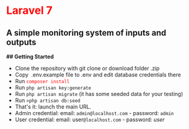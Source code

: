 <h1 style="color: red"><strong>Laravel 7</strong></h1>
<h2>A simple monitoring system of inputs and outputs</h2>
<p><strong>## Getting Started</strong></p>
<ul style="list-style-type: disc;">
<li>Clone the repository with git clone or download folder .zip</li>
<li>Copy&nbsp; .env.example file to .env and edit database credentials there</li>
<li>Run <span style="background-color: #ffffff; color: #ff0000;"><code>composer install</code></span></li>
<li>Run <code>php artisan key:generate</code></li>
<li>Run <code>php artisan migrate</code> (it has some seeded data for your testing)</li>
<li>Run <code>>php artisan db:seed</code></li>
<li>That's it: launch the main URL.</li>
<li>Admin credential: email: <code>admin@localhost.com</code> - password: <code>admin</code></li>
<li>User credential: email: user<code>@localhost.com</code> - password: <em>user</em></li>
</ul>
